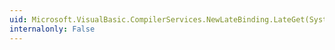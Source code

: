 ```yaml
---
uid: Microsoft.VisualBasic.CompilerServices.NewLateBinding.LateGet(System.Object,System.Type,System.String,System.Object[],System.String[],System.Type[],System.Boolean[])
internalonly: False
---
```

